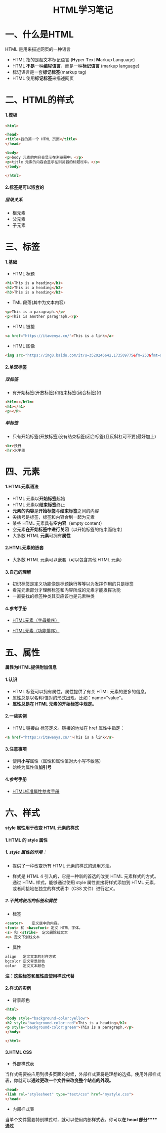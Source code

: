 # <center>HTML学习笔记</center>

# 一、什么是HTML

HTML 是用来描述网页的一种语言

* HTML 指的是超文本标记语言 (**H**yper **T**ext **M**arkup **L**anguage)
* HTML **不是**一种**编程语言**，而是一种**标记语言** (markup language)
* 标记语言是一套**标记标签**(markup tag)
* HTML 使用**标记标签**来描述网页

# 二、HTML的样式

#### 1.模板

```html
<html>

<head>
<title>我的第一个 HTML 页面</title>
</head>

<body>
<p>body 元素的内容会显示在浏览器中。</p>
<p>title 元素的内容会显示在浏览器的标题栏中。</p>
</body>

</html>
```

#### 2.标签是可以嵌套的

##### 层级关系

* 根元素
* 父元素
* 子元素

# 三、标签

#### 1.基础

* HTML 标题

```html
<h1>This is a heading</h1>
<h2>This is a heading</h2>
<h3>This is a heading</h3>
```

* TML 段落(其中为文本内容)

```html
<p>This is a paragraph.</p>
<p>This is another paragraph.</p>
```

* HTML 链接

```html
<a href="https://itawenya.cn/">This is a link</a>
```

* HTML 图像

```html
<img src="https://img0.baidu.com/it/u=3520246642,173509775&fm=253&fmt=auto&app=138&f=JPEG?w=666&h=500" width="104" height="142" />
```

#### 2.单双标签

##### 双标签

* 有开始标签(开放标签)和结束标签(闭合标签)如

```html
<htlm></htlm>
<h1></h1>
<p></P>
```

##### 单标签

* 只有开始标签(开放标签)没有结束标签(闭合标签)且反斜杠可不要(最好加上)

```html
<br>换行
<hr>水平线
```

# 四、元素

#### 1.HTML元素语法

* HTML 元素以**开始标签**起始
* HTML 元素以**结束标签**终止
* **元素的内容**是**开始标签**与**结束标签**之间的内容
* 尖括号是标签，标签和内容合到一起为元素
* 某些 HTML 元素具有**空内容**（empty content）
* 空元素**在开始标签中进行关闭**（以开始标签的结束而结束）
* 大多数 HTML **元素**可拥有**属性**

#### 2.HTML元素的嵌套

* 大多数 HTML 元素可以嵌套（可以包含其他 HTML 元素）

#### 3.自己的理解

* 初识标签是定义功能像是标题换行等等以为发挥作用的只是标签
* 看完元素部分才理解标签和内容所成的元素才能发挥功能
* 一直要找的标签种类其实应该也是元素种类

#### 4.参考手册

* [HTML元素（字母排序）](https://www.w3school.com.cn/tags/index.asp)

* [HTML元素（功能排序）](https://www.w3school.com.cn/tags/html_ref_byfunc.asp)

# 五、属性

**属性为HTML提供附加信息**

#### 1.认识

* HTML 标签可以拥有属性。属性提供了有关 HTML 元素的更多的信息。
* 属性总是以名称/值对的形式出现，比如：name="value"。
* **属性总是在 HTML 元素的开始标签中规定。**

#### 2.一些实例

* HTML 链接由 <a> 标签定义。链接的地址在 href 属性中指定：

 ```html
 <a href="https://itawenya.cn/">This is a link</a>
 ```

#### 3.注意事项

* 使用**小写**属性（属性和属性值对大小写不敏感）
* 始终为属性值**加引号**

#### 4.参考手册

* [HTML标准属性参考手册](https://www.w3school.com.cn/tags/html_ref_standardattributes.asp)

# 六、样式

**style 属性用于改变 HTML 元素的样式**

#### 1.HTML 的 style 属性

##### 1. style 属性的作用：

* 提供了一种改变所有 HTML 元素的样式的通用方法。

* 样式是 HTML 4 引入的，它是一种新的首选的改变 HTML 元素样式的方式。通过 HTML 样式，能够通过使用 style 属性直接将样式添加到 HTML 元素，或者间接地在独立的样式表中（CSS 文件）进行定义。

##### 2.不赞成使用的标签和属性

* 标签

```html
<center>	定义居中的内容。
<font> 和 <basefont>	定义 HTML 字体。
<s> 和 <strike>	定义删除线文本
<u>	定义下划线文本
```

* 属性

```html
align	定义文本的对齐方式
bgcolor	定义背景颜色
color	定义文本颜色
```

**注：这些标签和属性应使用样式代替**

#### 2.样式的实例

* 背景颜色

```html
<html>

<body style="background-color:yellow">
<h2 style="background-color:red">This is a heading</h2>
<p style="background-color:green">This is a paragraph.</p>
</body>

</html>
```

#### 3.HTML CSS

* 外部样式表

当样式需要被应用到很多页面的时候，外部样式表将是理想的选择。使用外部样式表，你就可以**通过更改一个文件来改变整个站点的外观。**

```html
<head>
<link rel="stylesheet" type="text/css" href="mystyle.css">
</head>
```

* 内部样式表

当单个文件需要特别样式时，就可以使用内部样式表。你可以**在 head 部分****通过 <style> 标签定义内部样式表**

```html
<head>

<style type="text/css">
body {background-color: red}
p {margin-left: 20px}
</style>
</head>
```

* **内联样式**

当特殊的样式需要应用到个别元素时，就可以使用内联样式。使用内联样式的方法是**在相关的标签中使用样式属性**。**样式属性可以包含任何 CSS 属性**。以下实例显示出如何改变段落的颜色和左外边距。

```html
<p style="color: red; margin-left: 20px">
This is a paragraph
</p>
```

# 七、HTML链接

### 什么是超文本

超文本的基本特征就是可以超链接文档，可以指向其他位置，该位置可以在当前的文档中、局域网中的其他文档，也可以在因特网上的任何位置的文档中。

* 超链接可以用在目录和主题列表中。
* 超链接可以向浏览者指出有关文档中某个主题的更多信息。
* 超链接（hyper text），或者按照标准叫法称为锚（anchor），是使用 <a> 标签标记的分为两种
  * 锚的一种类型是在文档中创建一个热点，当用户激活或选中（通常是使用鼠标）这个热点时，会导致**浏览器进行链接。浏览器会自动加载并显示同一文档或其他文档中的某个部分，或触发某些与因特网服务相关的操作**，例如发送电子邮件或下载特殊文件等。
  * 锚的另一种类型会**在文档中创建一个标记，该标记可以被超链接引用。**

#### 1.HTML超链接（链接）

超链接可以是一个字，一个词，或者一组词，也可以是一幅图像，您可以点击这些内容来跳转到新的文档或者当前文档中的某个部分。

* 使用 <a> 标签在 HTML 中创建链接，有两种使用 <a> 标签的方式：
  1. 通过使用 href 属性 - 创建指向另一个文档的链接
  2. 通过使用 name 属性 - 创建文档内的书签

* HTML 链接语法

```html
<a href="url">Link text</a>
```

href 属性规定链接的目标。

开始标签和结束标签之间的文字被作为超级链接来显示。

* **target属性**（分情况使用，在w3school的网站上就是本窗口和新窗口打开相结合，GitHub则全为在本窗口打开）

使用 Target 属性，你可以定义被链接的文档在何处显示。

例如：把链接的 target 属性设置为 "_blank"，该链接会在新窗口中打开。

下面的这行会在新窗口打开文档：

```html
<a href="https://itawenya.cn/" target="_blank">Visit W3School!</a>
```

* **name属性**（在目录索引方面应该很有用，希望学习后能优化自己的GitHub索引）

首先，我们在 HTML 文档中**对锚进行命名**（创建一个书签）：

```html
<a name="tips">基本的注意事项 - 有用的提示</a>
```

然后，我们在同一个文档中创建**指向该锚**的链接：

```html
<a href="#tips">有用的提示</a>
```

您也可以在其他页面中创建指向该锚的链接：

```html
<a href="http://www.w3school.com.cn/html/html_links.asp#tips">有用的提示</a>
```

在上面的代码中，我们将 **# 符号和锚名称(用来指向锚)**添加到 URL 的末端，就可以直接链接到 tips 这个命名锚了。

# 八、HTML图像

通过使用 HTML，可以在文档中显示图像。

#### 1.图像标签（<img>）和源属性（Src）

* 在 HTML 中，图像由 <img> 标签定义。
* <img> 是**空标签**，意思是说，它**只包含属性**，并且**没有闭合标签**。
* 要在页面上显示图像，源属性（src）。src 指 "source"。**源属性**的值是**图像的** **URL 地址**。
  * URL 指存储图像的位置
  * 浏览器将**图像显示****在文档中**图像标签出现**的地方**。

* 定义图像的语法

```html
<img src="url" />
```

#### 2.替换文本属性（Alt）

alt 属性用来为图像定义一串**预备的可替换的文本**。替换文本**属性的值**是**用户定义**的。

* Alt的语法

```html
<img src="boat.gif" alt="Big Boat">
```

* Alt的作用

当**浏览器无法载入图像**时，**替换文本属性**可告诉读者他们**失去的信息**。此时，浏览器将**显示**这个**替代性的文本而不是图像。**

#### 3.一些其他例子

##### 1.背景图片

```html
<body background="/i/eg_background.jpg">
```

* **gif** 和 **jpg** 文件均可用作 HTML **背景**。
* 如果**图像小于页面**，**图像会进行重复**。

##### 2.排列图像

```html
<img src="/i/eg_cute.gif" align="bottom">
```

* align="bottom"默认对齐。
* align="middle"中间对齐。
* align="top"靠上对齐。

* align="left"图像将浮动到文本的左侧。
* align="right"图像将浮动到文本的右侧。

##### 3.调整图像尺寸

```html
<img src="/i/eg_mouse.jpg" width="50" height="50">
```

* width="px"
* height=" px"

单位默认为px

##### 4.制作图像链接

```html
<a href="/example/html/lastpage.html">
<img border="0" src="/i/eg_buttonnext.gif" />
</a>
```

把图片元素嵌入链接元素

##### 5.创建图像映射

创建带有可供点击区域的图像地图。其中的每个区域都是一个超级链接

* img 元素中的 "usemap" 属性引用 map 元素中的 "id" 或 "name" 属性（根据浏览器），所以我们同时向 map 元素添加了 "id" 和 "name" 属性。

* 还在学习没有理解坐标的定位
* map标签和其中area的简单理解
  * 在 area 标签上支持的属性有 shape、coords、href、alt、target、type、download、hreflang、media、rel`；
  * coords 值如何精确定位（通过圆心（x，y）和半径r来确定位置和大小
  * 左上角坐标为（0，0）

##### 6.把图像转换为图像映射

​	还没理解

# 九、HTML表格和列表

标签本身较简单，语法理解也较容易可以随时查阅使用方法

* 表格
  * 每个表格由 table 标签开始
  * 每个表格行由 tr 标签开始
  * 每个表格数据由 td 标签开始

```html
<table border="1">
<tr>(行)
<td>列</td>
<td></td>
</tr>
</table>
```

* 列表

1. 无序列表

无序列表始于 <ul> 标签。每个列表项始于 <li>。

```html
<ul>
<li>Coffee</li>
<li>Milk</li>
</ul>
```

2. 有序列表

有序列表始于 <ol> 标签。每个列表项始于 <li> 标签。

```html
<ol>
<li>Coffee</li>
<li>Milk</li>
</ol>
```

3. 定义列表

自定义列表以 <dl> 标签开始。每个自定义列表项以 <dt> 开始。每个自定义列表项的定义以 <dd> 开始。

```html
<dl>
<dt>Coffee</dt>
<dd>Black hot drink</dd>
<dt>Milk</dt>
<dd>White cold drink</dd>
</dl>
```


